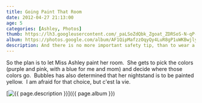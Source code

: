 ```yaml
---
title: Going Paint That Room
date: 2012-04-27 21:13:00
age: 5
categories: [Ashley, Photos]
thumb: https://lh3.googleusercontent.com/_paLSoZdQbk_Zgoat_ZDRSoS-N-qP-YE5O9vL1-rvUmQS_2XHZmUa7Yn-wraXErVxxm5C03v0NsTy_oxzpPpU8aGVQBNPA6SNXCiGSyhbXQO5hXhiFc0_a5Wb8ulsODyazcWcgyz29A0syhqMwUAq7OTii3yNHeSakROGcuwLFwNqQ1JtqSYm-Da-qRfQR_5nfXW1AQOIQ2moee9UlFYBVePXIx8Y9nQ1Zl5R6oi1wEUPj71_7S56s-p5oT5bbamKtbOJnIv83__4AaM3rzNAz-Z0KtZPM66LBw-BWSa5iPiZ-w2vRrpeGJukA4rgvuY-uhXoeSLqUZ85MMjYKQID9o6-NTY1CN3X-c4iB4IdKSlpo0QQITJ6YvkDrCjBYKq7nXbfmo0pUuJ1maRWE82kVdNozBH0WxvvI1CkWzUTFXwh7xDZRisWREMrtYPkwPgxPCV6EvGQaPlCviEoDLX4qjKKpiZ3PjhqNwxpC4I6_XC7P2hhVVjNmarFoKGK0574hQBMlKTxBUDYM7k-9NqmyfFkscVx4jp-a7mBp3fU2xL4wNRmSKgTcj3V5WjBmosJrB85Y-yj1-039Z_SSWjA8NNqo8Yna3gegK7NrFMuEtojV4w_QYmthqqsevBHF1P0RGqYgIUNEObnnoAjtzv6_YkKN3lMmhEXOykrzdYX-3n7tvYsQs=w434-h326-no
album: https://photos.google.com/album/AF1QipMafzzOqyQy4LuR8gP1uWKBwjly5TVyXtIU-ghL?key=CPO-nfPW3qvIKA
description: And there is no more important safety tip, than to wear a pair of these...
---
```

So the plan is to let Miss Ashley paint her room.  She gets to pick the colors (purple and pink, with a blue for me and mom) and decide where those colors go.  Bubbles has also determined that her nightstand is to be painted yellow.  I am afraid for that choice, but c'est la vie.

[<img src="{{ page.thumb }}" alt="{{ page.description }}" class="wyseguys-album"/>]({{ page.album }})